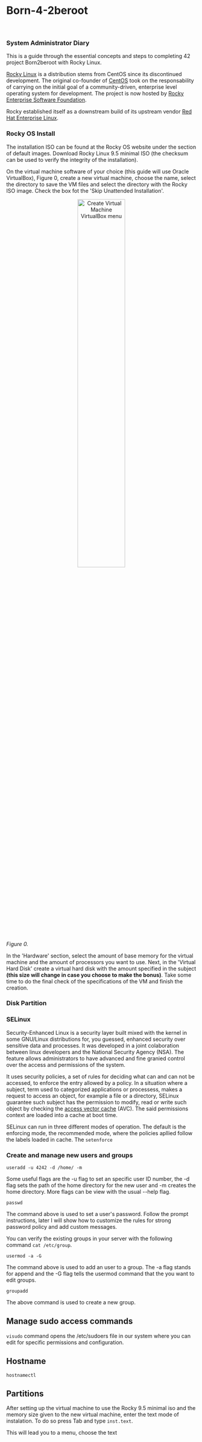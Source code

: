 # Born-4-2beroot

<br>

### System Administrator Diary

This is a guide through the essential concepts and steps to completing 42 project Born2beroot with Rocky Linux.

<a href="https://rockylinux.org/">Rocky Linux</a> is a distribution stems from CentOS since its discontinued development. The original co-founder of <a href="https://en.wikipedia.org/wiki/CentOS">CentOS</a> took on the responsability of carrying on the initial goal of a community-driven, enterprise level operating system for development. The project is now hosted by <a href="https://www.resf.org/about">Rocky Enterprise Software Foundation</a>.

Rocky established itself as a downstream build of its upstream vendor <a href="https://en.wikipedia.org/wiki/Red_Hat_Enterprise_Linux">Red Hat Enterprise Linux</a>. 

### Rocky OS Install

The installation ISO can be found at the Rocky OS website under the section of default images. Download Rocky Linux 9.5 minimal ISO (the checksum can be used to verify the integrity of the installation).

On the virtual machine software of your choice (this guide will use Oracle VirtualBox), Figure 0, create a new virtual machine, choose the name, select the directory to save the VM files and select the directory with the Rocky ISO image. Check the box fot the 'Skip Unattended Installation'.

<p align="center">
  <img src="https://github.com/RafaelyRezende/Born-4-2beroot/blob/main/rocky_guide/01-VM.png" width=50% height=50% alt="Create Virtual Machine VirtualBox menu">
</p>
<p laign="center">
    <em>Figure 0.</em>
</p>

In the 'Hardware' section, select the amount of base memory for the virtual machine and the amount of processors you want to use. Next, in the 'Virtual Hard Disk' create a virtual hard disk with the amount specified in the subject <strong>(this size will change in case you choose to make the bonus)</strong>. Take some time to do the final check of the specifications of the VM and finish the creation.

### Disk Partition



### SELinux

Security-Enhanced Linux is a security layer built mixed with the kernel in some GNU/Linux distributions for, you guessed, enhanced security over sensitive data and processes. It was developed in a joint colaboration between linux developers and the National Security Agency (NSA). The feature allows administrators to have advanced and fine granied control over the access and permissions of the system.

It uses security policies, a set of rules for deciding what can and can not be accessed, to enforce the entry allowed by a policy. In a situation where a subject, term used to categorized applications or processess, makes a request to access an object, for example a file or a directory, SELinux guarantee such subject has the permission to modify, read or write such object by checking the <a href="https://docs.redhat.com/en/documentation/red_hat_enterprise_linux/7/html/selinux_users_and_administrators_guide/sect-security-enhanced_linux-introduction-selinux_architecture">access vector cache</a> (AVC). The said permissions context are loaded into a cache at boot time.

SELinux can run in three different modes of operation. The default is the enforcing mode, the recommended mode, where the policies apllied follow the labels loaded in cache. The <code>setenforce</code>

### Create and manage new users and groups

<code>useradd -u 4242 -d /home/<username> -m <username></code>

Some useful flags are the -u flag to set an specific user ID number, the -d flag sets the path of the home directory for the new user and -m creates the home directory. More flags can be view with the usual --help flag.

<code>passwd <username></code>

The command above is used to set a user's password. Follow the prompt instructions, later I will show how to customize the rules for strong password policy and add custom messages.

You can verify the existing groups in your server with the following command <code>cat /etc/group</code>.

<code>usermod -a -G <groupname> <username></code>

The command above is used to add an user to a group. The -a flag stands for append and the -G flag tells the usermod command that the you want to edit groups.

<code>groupadd <groupname></code>

The above command is used to create a new group.

## Manage sudo access commands

<code>visudo</code> command opens the /etc/sudoers file in our system where you can edit for specific permissions and configuration.

## Hostname

<code>hostnamectl <newhostname></code>

## Partitions

After setting up the virtual machine to use the Rocky 9.5 minimal iso and the memory size given to the new virtual machine, enter the text mode of instalation. To do so press <italic>Tab</italic> and type <code>inst.text</code>.

This will lead you to a menu, choose the text
